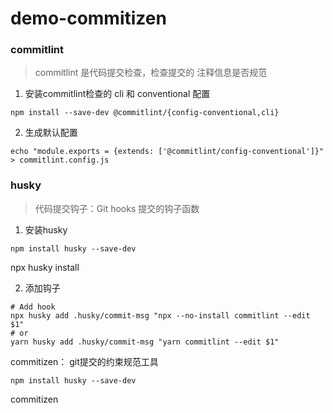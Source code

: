 # demo-commitizen



### commitlint
> commitlint 是代码提交检查，检查提交的 注释信息是否规范

1. 安装commitlint检查的 cli 和 conventional 配置
```
npm install --save-dev @commitlint/{config-conventional,cli}
```

2. 生成默认配置
```
echo "module.exports = {extends: ['@commitlint/config-conventional']}" > commitlint.config.js
```

### husky 
> 代码提交钩子：Git hooks 提交的钩子函数

1. 安装husky
```
npm install husky --save-dev
```

npx husky install


2. 添加钩子
```
# Add hook
npx husky add .husky/commit-msg "npx --no-install commitlint --edit $1"
# or
yarn husky add .husky/commit-msg "yarn commitlint --edit $1"
```

 


commitizen： git提交的约束规范工具

```
npm install husky --save-dev
```

commitizen
